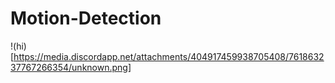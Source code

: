 # Motion-Detection
!(hi)[https://media.discordapp.net/attachments/404917459938705408/761863237767266354/unknown.png]
